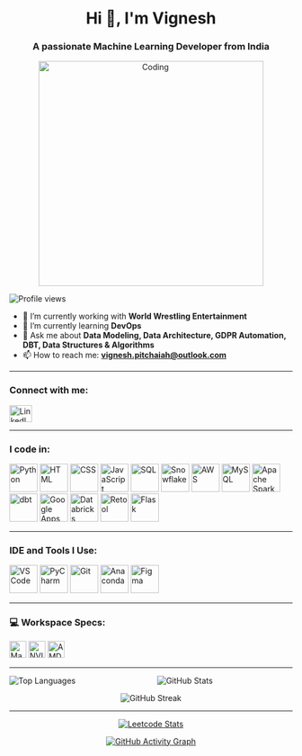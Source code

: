 <h1 align="center">Hi 👋, I'm Vignesh</h1>
<h3 align="center">A passionate Machine Learning Developer from India</h3>

<p align="center">
  <img src="https://news.mit.edu/sites/default/files/styles/news_article__image_gallery/public/images/202211/MIT-Neural-Networks-01_0.gif?itok=JNbooIWQ" alt="Coding" width="400"/>
</p>

<p align="left">
  <img src="https://komarev.com/ghpvc/?username=vigneshpitchaiah&label=Profile%20views&color=0e75b6&style=flat" alt="Profile views" />
</p>

- 🔭 I’m currently working with **World Wrestling Entertainment**
- 🌱 I’m currently learning **DevOps**
- 💬 Ask me about **Data Modeling, Data Architecture, GDPR Automation, DBT, Data Structures & Algorithms**
- 📫 How to reach me: **vignesh.pitchaiah@outlook.com**

---

<h3 align="left">Connect with me:</h3>
<p align="left">
  <a href="https://www.linkedin.com/in/vignesh-p-897025195/" target="blank">
    <img align="center" src="https://raw.githubusercontent.com/rahuldkjain/github-profile-readme-generator/master/src/images/icons/Social/linked-in-alt.svg" alt="LinkedIn Profile" height="30" width="40" />
  </a>
</p>

---

<h3 align="left">I code in:</h3>
<p align="left">
  <img height="50" width="50" src="https://img.icons8.com/color/48/000000/python.png" alt="Python" />
  <img height="50" width="50" src="https://img.icons8.com/color/48/000000/html-5.png" alt="HTML" />
  <img height="50" width="50" src="https://img.icons8.com/color/48/000000/css3.png" alt="CSS" />
  <img height="50" width="50" src="https://img.icons8.com/color/48/000000/javascript.png" alt="JavaScript" />
  <img height="50" width="50" src="https://img.icons8.com/ios-filled/50/000000/sql.png" alt="SQL" />
  <img height="50" width="50" src="https://img.icons8.com/color/48/000000/snowflake.png" alt="Snowflake" />
  <img height="50" width="50" src="https://img.icons8.com/color/48/000000/amazon-web-services.png" alt="AWS" />
  <img height="50" width="50" src="https://img.icons8.com/color/48/000000/mysql-logo.png" alt="MySQL" />
  <img height="50" width="50" src="https://img.icons8.com/color/48/000000/apache-spark.png" alt="Apache Spark" />
  <img height="50" width="50" src="https://seeklogo.com/images/D/dbt-logo-500AB0BAA7-seeklogo.com.png" alt="dbt" />
  <img height="50" width="50" src="https://cdn.jsdelivr.net/gh/simple-icons/simple-icons/icons/googleappsscript.svg" alt="Google Apps Script" />
  <img height="50" width="50" src="https://cdn.jsdelivr.net/gh/simple-icons/simple-icons/icons/databricks.svg" alt="Databricks" />
  <img height="50" width="50" src="https://cdn.jsdelivr.net/gh/simple-icons/simple-icons/icons/retool.svg" alt="Retool" />
  <img height="50" width="50" src="https://img.icons8.com/color/48/000000/flask.png" alt="Flask" />
</p>

---

<h3 align="left">IDE and Tools I Use:</h3>
<p align="left">
  <img height="50" width="50" src="https://img.icons8.com/color/48/000000/visual-studio-code-2019.png" alt="VS Code" />
  <img height="50" width="50" src="https://img.icons8.com/color/48/000000/pycharm.png" alt="PyCharm" />
  <img height="50" width="50" src="https://img.icons8.com/color/50/000000/git.png" alt="Git" />
  <img height="50" width="50" src="https://img.icons8.com/dusk/64/000000/anaconda.png" alt="Anaconda" />
  <img height="50" width="50" src="https://img.icons8.com/color/48/000000/figma--v1.png" alt="Figma" />
</p>

---

<h3 align="left">💻 Workspace Specs:</h3>
<p align="left">
  <img height="30" src="https://img.shields.io/badge/Macbook-Pro_M1-ED1C24?style=for-the-badge&logo=apple&logoColor=white" alt="MacBook Pro M1" />
  <img height="30" src="https://img.shields.io/badge/NVIDIA-GTX1650-76B900?style=for-the-badge&logo=nvidia&logoColor=white" alt="NVIDIA GTX 1650" />
  <img height="30" src="https://img.shields.io/badge/AMD-Ryzen_5_4600H-ED1C24?style=for-the-badge&logo=amd&logoColor=white" alt="AMD Ryzen 5 4600H" />
</p>

---

<p align="center">
  <img align="left" src="https://github-readme-stats.vercel.app/api/top-langs?username=vigneshpitchaiah&show_icons=true&locale=en&layout=compact" alt="Top Languages" />
</p>

<p align="center">
  <img align="center" src="https://github-readme-stats.vercel.app/api?username=vigneshpitchaiah&show_icons=true&locale=en" alt="GitHub Stats" />
</p>

<p align="center">
  <img align="center" src="https://github-readme-streak-stats.herokuapp.com/?user=vigneshpitchaiah" alt="GitHub Streak" />
</p>

---

<p align="center">
  <a href="https://leetcode.com/u/VigneshPitchaiah/">
    <img src="https://leetcard.jacoblin.cool/VigneshPitchaiah?ext=contest&theme=dark" alt="Leetcode Stats" />
  </a>
</p>

<p align="center">
  <a href="https://github.com/VigneshPitchaiah">
    <img src="https://github-readme-activity-graph.vercel.app/graph?username=VigneshPitchaiah&bg_color=000000&color=ffffff&line=51f565&point=ffffff&area=true&hide_border=true" alt="GitHub Activity Graph" />
  </a>
</p>
